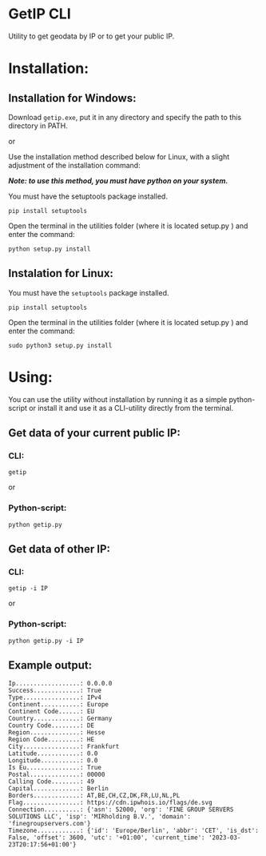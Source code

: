 # GetIP CLI

Utility to get geodata by IP or to get your public IP.

# Installation:

## Installation for Windows:

Download `getip.exe`, put it in any directory and specify the path to this directory in PATH.

or

Use the installation method described below for Linux, with a slight adjustment of the installation command:

***Note: to use this method, you must have python on your system.***

You must have the setuptools package installed.

```
pip install setuptools
```

Open the terminal in the utilities folder (where it is located setup.py ) and enter the command:

```
python setup.py install
```


## Instalation for Linux:

You must have the `setuptools` package installed.

```
pip install setuptools
```

Open the terminal in the utilities folder (where it is located setup.py ) and enter the command:

```
sudo python3 setup.py install
```

# Using:

You can use the utility without installation by running it as a simple python-script or install it and use it as a CLI-utility directly from the terminal.

## Get data of your current public IP:
### **CLI**:
```
getip
```
or
### **Python-script**:
```
python getip.py
```

## Get data of other IP:
### **CLI:**
```
getip -i IP
```
or
### **Python-script**:
```
python getip.py -i IP
```


## Example output:

```
Ip..................: 0.0.0.0
Success.............: True
Type................: IPv4
Continent...........: Europe
Continent Code......: EU
Country.............: Germany
Country Code........: DE
Region..............: Hesse
Region Code.........: HE
City................: Frankfurt
Latitude............: 0.0
Longitude...........: 0.0
Is Eu...............: True
Postal..............: 00000
Calling Code........: 49
Capital.............: Berlin
Borders.............: AT,BE,CH,CZ,DK,FR,LU,NL,PL
Flag................: https://cdn.ipwhois.io/flags/de.svg
Connection..........: {'asn': 52000, 'org': 'FINE GROUP SERVERS SOLUTIONS LLC', 'isp': 'MIRholding B.V.', 'domain': 'finegroupservers.com'}
Timezone............: {'id': 'Europe/Berlin', 'abbr': 'CET', 'is_dst': False, 'offset': 3600, 'utc': '+01:00', 'current_time': '2023-03-23T20:17:56+01:00'}
```